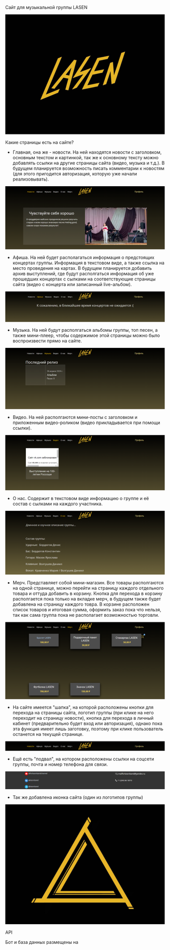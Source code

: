 Сайт для музыкальной группы LASEN

![img0.png](static/for_readme/lasen_text_logo.jpg)

Какие страницы есть на сайте?

- Главная, она же - новости. На ней находятся новости с заголовком, основным текстом и картинкой, 
так же к основному тексту можно добавлять ссылки на другие страницы сайта (видео, музыка и т.д.). 
В будущем планируется возможность писать комментарии к новостям (для этого пригодится авторизация, 
которую уже начали реализовывать).

![img1.png](static/for_readme/img1.png)

- Афиша. На ней будет располагаться информация о предстоящих концертах группы. 
Информация в текстовом виде, а также ссылка на место проведения на картах. 
В будущем планируется добавить архив выступлений, где будут располгаться информация об уже прошедших концертах 
с сылками на соответствующие страницы сайта (видео с концерта или записанный live-альбом).

![img2.png](static/for_readme/img2.png)

- Музыка. На ней будут располгаться альбомы группы, топ песен, а также мини-плеер, 
чтобы содержимое этой страницы можно было воспроизвести прямо на сайте.

![img3.png](static/for_readme/img3.png)

- Видео. На ней располгаются мини-посты с заголовком и приложенным видео-роликом 
(видео прикладывается при помощи ссылки).

![img4.png](static/for_readme/img4.png)

- О нас. Содержит в текстовом виде информацию о группе и её состав с сылками на каждого участника. 

![img5.png](static/for_readme/img5.png)

- Мерч. Представляет собой мини-магазин. Все товары располгаются на одной странице, 
можно перейти на страницу каждого отдельного товара и оттуда добавить в корзину. 
Кнопка для перехода в корзину располгается пока только на вкладке мерч, 
в будущем также будет добавлена на страницу каждого товра. 
В корзине расположен список товаров и итоговая сумма, оформить заказ пока что нельзя, 
так как сама группа пока не располагает возможностью торговли.

![img6.png](static/for_readme/img6.png)

- На сайте имеется "шапка", на которой расположены кнопки для перехода на страницы сайта, логотип группы 
(при клике на него переходит на страницу новости), кнопка для перехода в личный кабинет 
(предварительно будет вход или авторизация), однако пока эта функция имеет лишь заготовку, 
поэтому при клике пользователь останется на текущей странице.

![img7.png](static/for_readme/img7.png)

- Ещё есть "подвал", на котором расположены ссылки на соцсети группы, почта и номер телефона для связи.

![img8.png](static/for_readme/img8.png)

- Так же добавлена иконка сайта (один из логотипов группы)

![img9.png](static/for_readme/lasen_triangle_logo.jpg)

API 

Бот и база данных размещены на 

